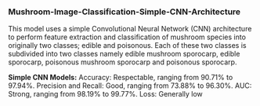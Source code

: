 ### **Mushroom-Image-Classification-Simple-CNN-Architecture**
This model uses a simple Convolutional Neural Network (CNN) architecture to perform feature extraction and classification of mushroom species into originally two classes; edible and poisonous. Each of these two classes is subdivided into two classes namely edible mushroom sporocarp, edible sporocarp, poisonous mushroom sporocarp and poisonous sporocarp. 

**Simple CNN Models:**
Accuracy: Respectable, ranging from 90.71% to 97.94%.
Precision and Recall: Good, ranging from 73.88% to 96.30%.
AUC: Strong, ranging from 98.19% to 99.77%.
Loss: Generally low
